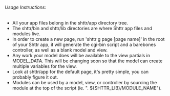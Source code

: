 ###### Usage Instructions:

- All your app files belong in the shttr/app directory tree.
- The shttr/bin and shttr/lib directories are where Shttr app files and modules live.
- In order to create a new page, run 'shttr g page [page name]' in the root of your Shttr app, it will generate the cgi-bin script and a barebones controller, as well as a blank model and view.
- Any work your model does will be available to the view partials in MODEL_DATA. This will be changing soon so that the model can create multiple variables for the view.
- Look at shttr/app for the default page, it's pretty simple, you can probably figure it out.
- Modules can be used by a model, view, or controller by sourcing the module at the top of the script (ie. ". ${SHTTR_LIB}/MODULE_NAME").
